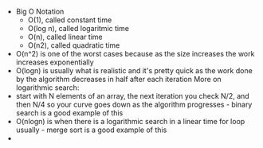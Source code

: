 - Big O Notation 
	- O(1), called constant time
	- O(log n), called logaritmic time
	- O(n), called linear time
	- O(n2), called quadratic time
- O(n^2) is one of the worst cases because as the size increases the work increases exponentially 
- O(logn) is usually what is realistic and it's pretty quick as the work done by the algorithm decreases in half after each iteration 
More on logarithmic search:
- start with N elements of an array, the next iteration you check N/2, and then N/4 so your curve goes down as the algorithm progresses - binary search is a good example of this
- O(nlogn) is when there is a logarithmic search in a linear time for loop usually - merge sort is a good example of this
- 